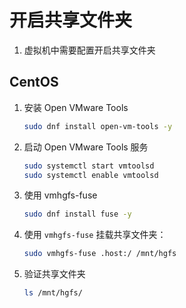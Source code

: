 # 开启共享文件夹

1. 虚拟机中需要配置开启共享文件夹



## CentOS

1. 安装 Open VMware Tools

   ```bash
   sudo dnf install open-vm-tools -y
   ```

2. 启动 Open VMware Tools 服务

   ```bash
   sudo systemctl start vmtoolsd
   sudo systemctl enable vmtoolsd
   ```

3. 使用 vmhgfs-fuse

   ```bash
   sudo dnf install fuse -y
   ```

4. 使用 `vmhgfs-fuse` 挂载共享文件夹：

   ```bash
   sudo vmhgfs-fuse .host:/ /mnt/hgfs
   ```

5. 验证共享文件夹

   ```bash
   ls /mnt/hgfs/
   ```

   